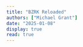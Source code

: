 ```yaml
---
title: "BZRK Reloaded"
authors: ["Michael Grant"]
date: "2025-01-08"
display: true
read: true
---
```


